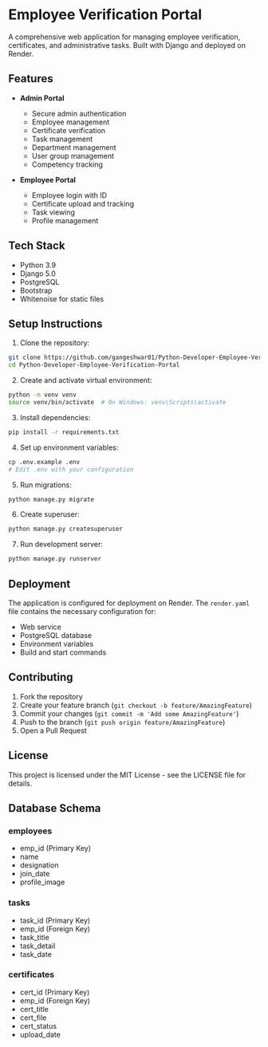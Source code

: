 # Employee Verification Portal

A comprehensive web application for managing employee verification, certificates, and administrative tasks. Built with Django and deployed on Render.

## Features

- **Admin Portal**
  - Secure admin authentication
  - Employee management
  - Certificate verification
  - Task management
  - Department management
  - User group management
  - Competency tracking

- **Employee Portal**
  - Employee login with ID
  - Certificate upload and tracking
  - Task viewing
  - Profile management

## Tech Stack

- Python 3.9
- Django 5.0
- PostgreSQL
- Bootstrap
- Whitenoise for static files

## Setup Instructions

1. Clone the repository:
```bash
git clone https://github.com/gangeshwar01/Python-Developer-Employee-Verification-Portal.git
cd Python-Developer-Employee-Verification-Portal
```

2. Create and activate virtual environment:
```bash
python -m venv venv
source venv/bin/activate  # On Windows: venv\Scripts\activate
```

3. Install dependencies:
```bash
pip install -r requirements.txt
```

4. Set up environment variables:
```bash
cp .env.example .env
# Edit .env with your configuration
```

5. Run migrations:
```bash
python manage.py migrate
```

6. Create superuser:
```bash
python manage.py createsuperuser
```

7. Run development server:
```bash
python manage.py runserver
```

## Deployment

The application is configured for deployment on Render. The `render.yaml` file contains the necessary configuration for:
- Web service
- PostgreSQL database
- Environment variables
- Build and start commands

## Contributing

1. Fork the repository
2. Create your feature branch (`git checkout -b feature/AmazingFeature`)
3. Commit your changes (`git commit -m 'Add some AmazingFeature'`)
4. Push to the branch (`git push origin feature/AmazingFeature`)
5. Open a Pull Request

## License

This project is licensed under the MIT License - see the LICENSE file for details.

## Database Schema

### employees
- emp_id (Primary Key)
- name
- designation
- join_date
- profile_image

### tasks
- task_id (Primary Key)
- emp_id (Foreign Key)
- task_title
- task_detail
- task_date

### certificates
- cert_id (Primary Key)
- emp_id (Foreign Key)
- cert_title
- cert_file
- cert_status
- upload_date 